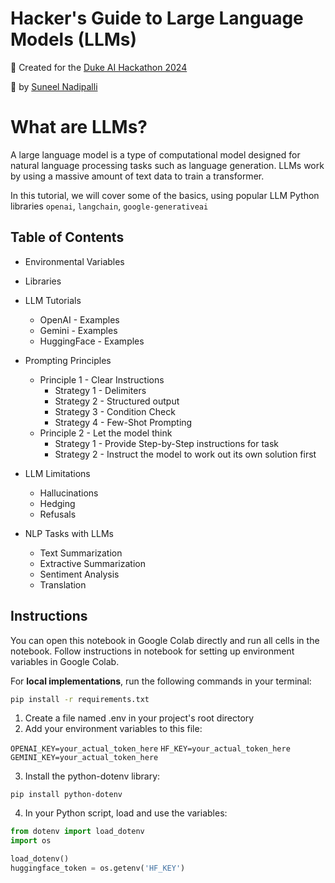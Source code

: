 # Hacker's Guide to Large Language Models (LLMs)

🚀 Created for the [Duke AI Hackathon 2024](https://dukeaihackathon.com/)

👋 by [Suneel Nadipalli](https://www.linkedin.com/in/suneel-n/)

# What are LLMs?

A large language model is a type of computational model designed for natural language processing tasks such as language generation. LLMs work by using a massive amount of text data to train a transformer.

In this tutorial, we will cover some of the basics, using popular LLM Python libraries `openai`, `langchain`, `google-generativeai`

## Table of Contents
* Environmental Variables

* Libraries

* LLM Tutorials
  * OpenAI - Examples
  * Gemini - Examples
  * HuggingFace - Examples
* Prompting Principles
  * Principle 1 - Clear Instructions
    * Strategy 1 - Delimiters
    * Strategy 2 - Structured output
    * Strategy 3 - Condition Check
    * Strategy 4 - Few-Shot Prompting
  * Principle 2 - Let the model think
    * Strategy 1 - Provide Step-by-Step instructions for task
    * Strategy 2 - Instruct the model to work out its own solution first
* LLM Limitations
  * Hallucinations
  * Hedging
  * Refusals
* NLP Tasks with LLMs
  * Text Summarization
  * Extractive Summarization
  * Sentiment Analysis
  * Translation

## Instructions
You can open this notebook in Google Colab directly and run all cells in the notebook. Follow instructions in notebook for setting up environment variables in Google Colab.

For **local implementations**, run the following commands in your terminal:

```bash
pip install -r requirements.txt
```

1. Create a file named .env in your project's root directory
2. Add your environment variables to this file:

`OPENAI_KEY=your_actual_token_here`
`HF_KEY=your_actual_token_here`
`GEMINI_KEY=your_actual_token_here`

3. Install the python-dotenv library:

`pip install python-dotenv`

4. In your Python script, load and use the variables:

```python
from dotenv import load_dotenv
import os

load_dotenv()
huggingface_token = os.getenv('HF_KEY')
```
